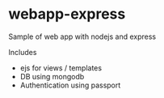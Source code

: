 # webapp-express
Sample of web app with nodejs and express

Includes
- ejs for views / templates
- DB using mongodb 
- Authentication using passport 
